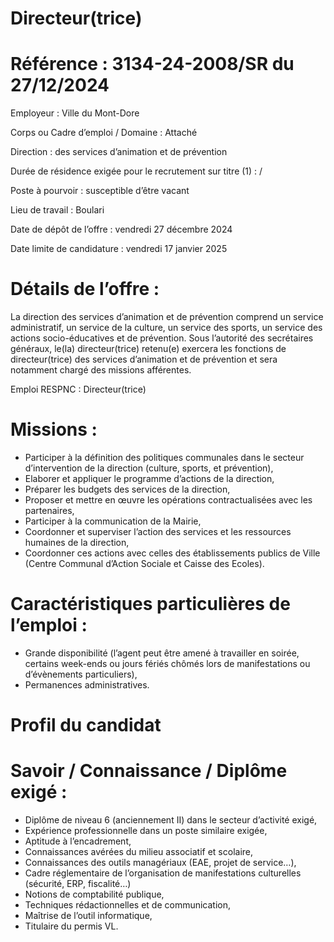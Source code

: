 # Directeur(trice)

# Référence : 3134-24-2008/SR du 27/12/2024

Employeur : Ville du Mont-Dore

Corps ou Cadre d’emploi / Domaine : Attaché

Direction : des services d’animation et de prévention

Durée de résidence exigée pour le recrutement sur titre (1) : /

Poste à pourvoir : susceptible d’être vacant

Lieu de travail : Boulari

Date de dépôt de l’offre : vendredi 27 décembre 2024

Date limite de candidature : vendredi 17 janvier 2025

# Détails de l’offre :

La direction des services d’animation et de prévention comprend un service administratif, un service de la culture, un service des sports, un service des actions socio-éducatives et de prévention. Sous l’autorité des secrétaires généraux, le(la) directeur(trice) retenu(e) exercera les fonctions de directeur(trice) des services d’animation et de prévention et sera notamment chargé des missions afférentes.

Emploi RESPNC : Directeur(trice)

# Missions :

- Participer à la définition des politiques communales dans le secteur d’intervention de la direction (culture, sports, et prévention),
- Elaborer et appliquer le programme d’actions de la direction,
- Préparer les budgets des services de la direction,
- Proposer et mettre en œuvre les opérations contractualisées avec les partenaires,
- Participer à la communication de la Mairie,
- Coordonner et superviser l’action des services et les ressources humaines de la direction,
- Coordonner ces actions avec celles des établissements publics de Ville (Centre Communal d’Action Sociale et Caisse des Ecoles).

# Caractéristiques particulières de l’emploi :

- Grande disponibilité (l’agent peut être amené à travailler en soirée, certains week-ends ou jours fériés chômés lors de manifestations ou d’évènements particuliers),
- Permanences administratives.

# Profil du candidat

# Savoir / Connaissance / Diplôme exigé :

- Diplôme de niveau 6 (anciennement II) dans le secteur d’activité exigé,
- Expérience professionnelle dans un poste similaire exigée,
- Aptitude à l’encadrement,
- Connaissances avérées du milieu associatif et scolaire,
- Connaissances des outils managériaux (EAE, projet de service…),
- Cadre réglementaire de l’organisation de manifestations culturelles (sécurité, ERP, fiscalité…)
- Notions de comptabilité publique,
- Techniques rédactionnelles et de communication,
- Maîtrise de l’outil informatique,
- Titulaire du permis VL.